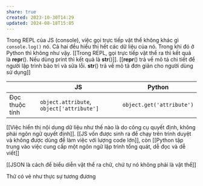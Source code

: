 ```yaml
---
share: true
created: 2023-10-30T14:29
updated: 2024-08-18T15:05
---
```

Trong REPL của JS (console), việc gọi trực tiếp vật thể không khác gì `console.log()` nó. Cả hai đều hiểu thị hết các dữ liệu của nó. Trong khi đó ở Python thì không như vậy. [[Trong REPL, gọi trực tiếp vật thể ra thì kết quả là __repr__(). Nếu dùng print thì kết quả là __str__()]]. [[__repr__() trả về mô tả chi tiết để người lập trình bảo trì và sửa lỗi. __str__() trả về mô tả đơn giản cho người dùng sử dụng]] 

|                | JS                                        | Python                    |
| -------------- | ----------------------------------------- | ------------------------- |
| Đọc thuộc tính | `object.attribute`, `object['attribute']` | `object.get('attribute')` |


[[Việc hiển thị nội dung dữ liệu như thế nào là do công cụ quyết định, không phải ngôn ngữ quyết định]]. [[JS vốn được sinh ra để chạy trên trình duyệt và không được dùng để làm việc với lượng code lớn]], còn [[Python tập trung vào việc cung cấp một ngôn ngữ lập trình tổng quát, dễ đọc và dễ viết]]

[[JSON là cách để biểu diễn vật thể ra chữ, chứ tự nó không phải là vật thể]]

Thứ có vẻ như thực sự tương đương 
